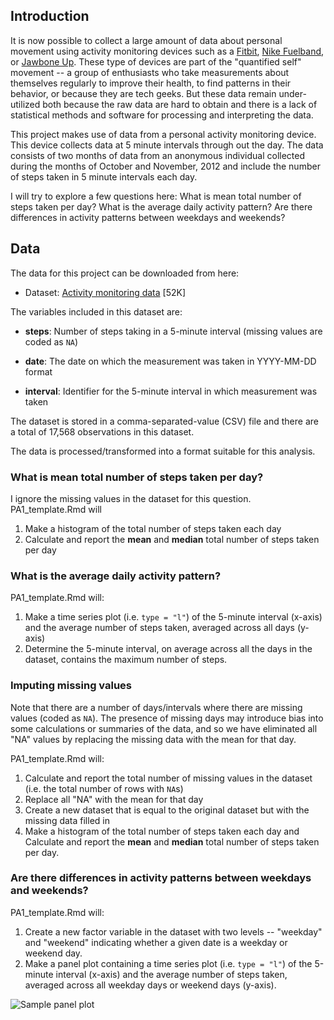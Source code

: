 ## Introduction

It is now possible to collect a large amount of data about personal
movement using activity monitoring devices such as a
[Fitbit](http://www.fitbit.com), [Nike
Fuelband](http://www.nike.com/us/en_us/c/nikeplus-fuelband), or
[Jawbone Up](https://jawbone.com/up). These type of devices are part of
the "quantified self" movement -- a group of enthusiasts who take
measurements about themselves regularly to improve their health, to
find patterns in their behavior, or because they are tech geeks. But
these data remain under-utilized both because the raw data are hard to
obtain and there is a lack of statistical methods and software for
processing and interpreting the data.

This project makes use of data from a personal activity monitoring
device. This device collects data at 5 minute intervals through out the
day. The data consists of two months of data from an anonymous
individual collected during the months of October and November, 2012
and include the number of steps taken in 5 minute intervals each day.

I will try to explore a few questions here: What is mean total number of steps taken per day? What is the average daily activity pattern? Are there differences in activity patterns between weekdays and weekends?

## Data

The data for this project can be downloaded from here:

* Dataset: [Activity monitoring data](https://d396qusza40orc.cloudfront.net/repdata%2Fdata%2Factivity.zip) [52K]

The variables included in this dataset are:

* **steps**: Number of steps taking in a 5-minute interval (missing
    values are coded as `NA`)

* **date**: The date on which the measurement was taken in YYYY-MM-DD
    format

* **interval**: Identifier for the 5-minute interval in which
    measurement was taken

The dataset is stored in a comma-separated-value (CSV) file and there
are a total of 17,568 observations in this
dataset.


The data is processed/transformed into a format suitable for this analysis.


### What is mean total number of steps taken per day?

I ignore the missing values in the dataset for this question. PA1_template.Rmd will 

1. Make a histogram of the total number of steps taken each day
2. Calculate and report the **mean** and **median** total number of steps taken per day


### What is the average daily activity pattern?
PA1_template.Rmd will: 
1. Make a time series plot (i.e. `type = "l"`) of the 5-minute interval (x-axis) and the average number of steps taken, averaged across all days (y-axis)
2. Determine the 5-minute interval, on average across all the days in the dataset, contains the maximum number of steps.


### Imputing missing values

Note that there are a number of days/intervals where there are missing
values (coded as `NA`). The presence of missing days may introduce
bias into some calculations or summaries of the data, and so we have eliminated all "NA" values by replacing the missing data with the mean for that day.

PA1_template.Rmd will: 
1. Calculate and report the total number of missing values in the dataset (i.e. the total number of rows with `NA`s)
2. Replace all "NA" with the mean for that day
3. Create a new dataset that is equal to the original dataset but with the missing data filled in
4. Make a histogram of the total number of steps taken each day and Calculate and report the **mean** and **median** total number of steps taken per day. 

### Are there differences in activity patterns between weekdays and weekends?

PA1_template.Rmd will:
1. Create a new factor variable in the dataset with two levels -- "weekday" and "weekend" indicating whether a given date is a weekday or weekend day.
2. Make a panel plot containing a time series plot (i.e. `type = "l"`) of the 5-minute interval (x-axis) and the average number of steps taken, averaged across all weekday days or weekend days (y-axis). 

![Sample panel plot](instructions_fig/sample_panelplot.png) 
